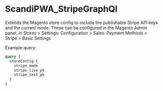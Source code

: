 # ScandiPWA_StripeGraphQl
Extends the Magento store config to include the publishable Stripe API keys and the current mode. These can be configured in the Magento Admin panel, in Stores > Settings: Configuration > Sales: Payment Methods > Stripe > Basic Settings

Example query:

```graphql
query {
  storeConfig {
    stripe_mode
    stripe_live_pk
    stripe_test_pk
  } 
}
```
